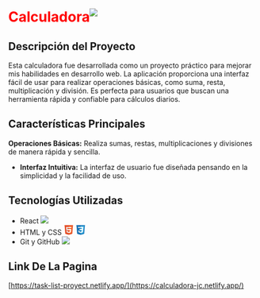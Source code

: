 # <span style="color:red;display:flex;">Calculadora<img src="https://cdn4.iconfinder.com/data/icons/logos-3/600/React.js_logo-512.png" style="width:45px;"></img></span>

## Descripción del Proyecto

Esta calculadora fue desarrollada como un proyecto práctico para mejorar mis habilidades en desarrollo web. La aplicación proporciona una interfaz fácil de usar para realizar operaciones básicas, como suma, resta, multiplicación y división. Es perfecta para usuarios que buscan una herramienta rápida y confiable para cálculos diarios.

## Características Principales

 **Operaciones Básicas:** Realiza sumas, restas, multiplicaciones y divisiones de manera rápida y sencilla.

- **Interfaz Intuitiva:** La interfaz de usuario fue diseñada pensando en la simplicidad y la facilidad de uso.

## Tecnologías Utilizadas

- React <img src="https://cdn4.iconfinder.com/data/icons/logos-3/600/React.js_logo-512.png" style="width:23px;">
- HTML y CSS <img src="https://github.com/devicons/devicon/blob/master/icons/html5/html5-original.svg" alt="" width="20px"> <img src="https://github.com/devicons/devicon/blob/master/icons/css3/css3-original.svg" alt="" width="20px">
- Git y GitHub <img src="https://git-scm.com/images/logos/downloads/Git-Icon-1788C.png" style="width:23px;">

## Link De La Pagina

[https://task-list-proyect.netlify.app/](https://calculadora-jc.netlify.app/)
